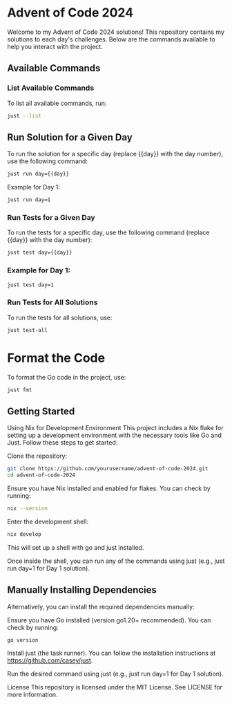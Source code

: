 # Advent of Code 2024

Welcome to my Advent of Code 2024 solutions! This repository contains my solutions to each day's challenges. Below are the commands available to help you interact with the project.

## Available Commands

### List Available Commands
To list all available commands, run:

```bash
just --list
```

## Run Solution for a Given Day
To run the solution for a specific day (replace {{day}} with the day number), use the following command:

```bash
just run day={{day}}
```

Example for Day 1:

```bash
just run day=1
```

### Run Tests for a Given Day
To run the tests for a specific day, use the following command (replace {{day}} with the day number):

```bash
just test day={{day}}
```

### Example for Day 1:

```bash
just test day=1
```

### Run Tests for All Solutions
To run the tests for all solutions, use:

```bash
just test-all
```

# Format the Code
To format the Go code in the project, use:

``` bash
just fmt
```

## Getting Started
Using Nix for Development Environment
This project includes a Nix flake for setting up a development environment with the necessary tools like Go and Just. Follow these steps to get started:

Clone the repository:

```bash
git clone https://github.com/yourusername/advent-of-code-2024.git
cd advent-of-code-2024
```

Ensure you have Nix installed and enabled for flakes. You can check by running:

```bash
nix --version
```

Enter the development shell:

```bash
nix develop
```

This will set up a shell with go and just installed.

Once inside the shell, you can run any of the commands using just (e.g., just run day=1 for Day 1 solution).

## Manually Installing Dependencies
Alternatively, you can install the required dependencies manually:

Ensure you have Go installed (version go1.20+ recommended). You can check by running:

```bash
go version
```
Install just (the task runner). You can follow the installation instructions at https://github.com/casey/just.

Run the desired command using just (e.g., just run day=1 for Day 1 solution).

License
This repository is licensed under the MIT License. See LICENSE for more information.
